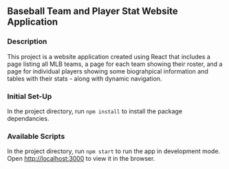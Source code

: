 ## Baseball Team and Player Stat Website Application

### Description

This project is a website application created using React that includes a page listing 
all MLB teams, a page for each team showing their roster, and a page for individual players
showing some biograhpical information and tables with their stats - along with dynamic navigation. 

### Initial Set-Up

In the project directory, run `npm install` to install the package dependancies.

### Available Scripts

In the project directory, run `npm start` to run the app in development mode.\
Open [http://localhost:3000](http://localhost:3000) to view it in the browser.

